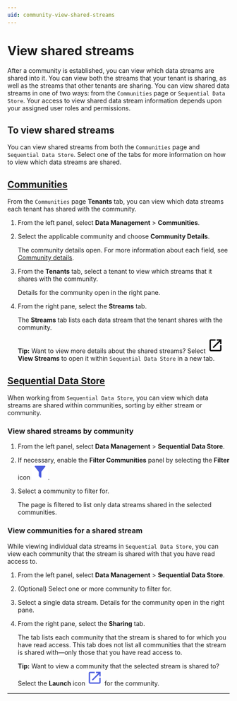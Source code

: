 ```yaml
---
uid: community-view-shared-streams
---
```


# View shared streams

After a community is established, you can view which data streams are shared into it. You can view both the streams that your tenant is sharing, as well as the streams that other tenants are sharing. You can view shared data streams in one of two ways: from the `Communities` page or `Sequential Data Store`. Your access to view shared data stream information depends upon your assigned user roles and permissions.

## To view shared streams

You can view shared streams from both the `Communities` page and `Sequential Data Store`. Select one of the tabs for more information on how to view which data streams are shared.

## [Communities](#tab/communities)

From the `Communities` page **Tenants** tab, you can view which data streams each tenant has shared with the community.

1. From the left panel, select **Data Management** > **Communities**.

1. Select the applicable community and choose **Community Details**.

    The community details open. For more information about each field, see [Community details](xref:community-communities-page#community-details).

1. From the **Tenants** tab, select a tenant to view which streams that it shares with the community.

    Details for the community open in the right pane.

1. From the right pane, select the **Streams** tab.

    The **Streams** tab lists each data stream that the tenant shares with the community.

    **Tip:** Want to view more details about the shared streams? Select **![Launch icon](../_icons/default/launch.svg) View Streams** to open it within `Sequential Data Store` in a new tab.

## [Sequential Data Store](#tab/sds)

When working from `Sequential Data Store`, you can view which data streams are shared within communities, sorting by either stream or community.

### View shared streams by community

1. From the left panel, select **Data Management** > **Sequential Data Store**.

1. If necessary, enable the **Filter Communities** panel by selecting the **Filter** icon ![Filter icon](../_icons/branded/filter.svg).

1. Select a community to filter for.

    The page is filtered to list only data streams shared in the selected communities.

### View communities for a shared stream

While viewing individual data streams in `Sequential Data Store`, you can view each community that the stream is shared with that you have read access to.

1. From the left panel, select **Data Management** > **Sequential Data Store**.

1. (Optional) Select one or more community to filter for.

1. Select a single data stream. Details for the community open in the right pane.

1. From the right pane, select the **Sharing** tab.

    The tab lists each community that the stream is shared to for which you have read access. This tab does not list all communities that the stream is shared with—only those that you have read access to.

    **Tip:** Want to view a community that the selected stream is shared to? Select the **Launch** icon ![Launch icon](../_icons/branded/launch.svg) for the community.

***

